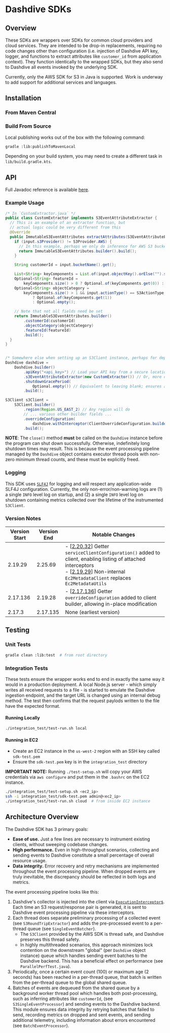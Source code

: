# Dashdive SDKs

## Overview

These SDKs are wrappers over SDKs for common cloud providers and cloud services. They are intended to be drop-in replacements, requiring no code changes other than configuration (i.e. injection of Dashdive API key, logger, and functions to extract attributes like `customer_id` from application context). They function identically to the wrapped SDKs, but they also send to Dashdive all events invoked by the underlying SDK.

Currently, only the AWS SDK for S3 in Java is supported. Work is underway to add support for additional services and languages.

## Installation

### From Maven Central

### Build From Source

Local publishing works out of the box with the following command:

```bash
gradle :lib:publishToMavenLocal
```

Depending on your build system, you may need to create a different task in `lib/build.gradle.kts`.

## API

Full Javadoc reference is available [here](docs.dashdive.com).

### Example Usage

```java
/* In `CustomExtractor.java` */
public class CustomExtractor implements S3EventAttributeExtractor {
  // This is an example of an extractor function, but
  // actual logic could be very different from this
  @Override
  public ImmutableS3EventAttributes extractAttributes(S3EventAttributeExtractorInput input) {
    if (input.s3Provider() != S3Provider.AWS) {
      // In this example, perhaps we only do inference for AWS S3 buckets
      return ImmutableS3EventAttributes.builder().build();
    }

    String customerId = input.bucketName().get();

    List<String> keyComponents = List.of(input.objectKey().orElse("").split("/"));
    Optional<String> featureId =
        keyComponents.size() > 0 ? Optional.of(keyComponents.get(0)) : Optional.empty();
    Optional<String> objectCategory =
        keyComponents.size() > 1 && input.actionType() == S3ActionType.PUT_OBJECT
            ? Optional.of(keyComponents.get(1))
            : Optional.empty();

    // Note that not all fields need be set
    return ImmutableS3EventAttributes.builder()
        .customerId(customerId)
        .objectCategory(objectCategory)
        .featureId(featureId)
        .build();
  }
}


/* Somewhere else when setting up an S3Client instance, perhaps for dependency injection */
Dashdive dashdive =
    Dashdive.builder()
        .apiKey("<api_key>") // Load your API key from a secure location
        .s3EventAttributeExtractor(new CustomExtractor()) // Or, more concisely, with a lambda function
        .shutdownGracePeriod(
            Optional.empty()) // Equivalent to leaving blank; ensures all events are sent
        .build();

S3Client s3Client =
    S3Client.builder()
        .region(Region.US_EAST_2) // Any region will do
        // ... various other builder fields ...
        .overrideConfiguration(
            dashdive.withInterceptor(ClientOverrideConfiguration.builder()).build())
        .build();
```

**NOTE**: The `close()` method **must** be called on the `Dashdive` instance before the program can shut down successfully. Otherwise, indefinitely long shutdown times may result. This is because the event processing pipeline managed by the `Dashdive` object contains executor thread pools with non-zero minimum thread counts, and these must be explicitly freed.

### Logging

This SDK uses [`SLF4J`](https://slf4j.org/) for logging and will respect any application-wide SLF4J configuration. Currently, the only non-error/non-warning logs are (1) a single `INFO` level log on startup, and (2) a single `INFO` level log on shutdown containing metrics collected over the lifetime of the instrumented `S3Client`.

### Version Notes

| Version Start | Version End | Notable Changes                                                                                                                                                                                                                                                                                                                                                             |
| ------------- | ----------- | --------------------------------------------------------------------------------------------------------------------------------------------------------------------------------------------------------------------------------------------------------------------------------------------------------------------------------------------------------------------------- |
| 2.19.29       | 2.25.69     | - [[2.20.32](https://github.com/aws/aws-sdk-java-v2/blob/master/changelogs/2.20.x-CHANGELOG.md#22032-2023-03-24)] Getter `serviceClientConfiguration()` added to client, enabling listing of attached interceptors<br> - [[2.19.29](https://github.com/aws/aws-sdk-java-v2/issues/61#issuecomment-1416230962)] Non-internal `Ec2MetadataClient` replaces `Ec2MetadataUtils` |
| 2.17.136      | 2.19.28     | - [[2.17.136](https://github.com/aws/aws-sdk-java-v2/blob/master/changelogs/2.17.x-CHANGELOG.md#aws-sdk-for-java-v2-104)] Getter `overrideConfiguration` added to client builder, allowing in-place modification                                                                                                                                                            |
| 2.17.3        | 2.17.135    | None (earliest version)                                                                                                                                                                                                                                                                                                                                                     |

## Testing

### Unit Tests

```bash
gradle clean :lib:test  # from root directory
```

### Integration Tests

These tests ensure the wrapper works end to end in exactly the same way it would in a production deployment. A local Node.js server - which simply writes all received requests to a file - is started to emulate the Dashdive ingestion endpoint, and the target URL is changed using an internal debug method. The test then confirms that the request paylods written to the file have the expected format.

#### Running Locally

```bash
./integration_test/test-run.sh local
```

#### Running in EC2

- Create an EC2 instance in the `us-west-2` region with an SSH key called `sdk-test.pem`
- Ensure the `sdk-test.pem` key is in the `integration_test` directory

**IMPORTANT NOTE:** Running `./test-setup.sh` will copy your AWS credentials via `aws configure` and put them in the `.bashrc` on the EC2 instance.

```bash
./integration_test/test-setup.sh <ec2_ip>
ssh -i integration_test/sdk-test.pem admin@<ec2_ip>
./integration_test/test-run.sh cloud  # from inside EC2 instance
```

## Architecture Overview

The Dashdive SDK has 3 primary goals:

- **Ease of use.** Just a few lines are necessary to instrument existing clients, without sweeping codebase changes.
- **High performance.** Even in high-throughput scenarios, collecting and sending events to Dashdive constitute a small percentage of overall resource usage.
- **Data integrity.** Error recovery and retry mechanisms are implemented throughout the event processing pipeline. When dropped events are truly inevitable, the discrepancy should be reflected in both logs and metrics.

The event processing pipeline looks like this:

1. Dashdive's collector is injected into the client via [`ExecutionInterceptor`s](https://sdk.amazonaws.com/java/api/latest/software/amazon/awssdk/core/interceptor/ExecutionInterceptor.html). Each time an S3 request/response pair is generated, it is sent to Dashdive event processing pipeline via these interceptors.
1. Each thread does separate preliminary processing of a collected event (see `S3RoundTripExtractor`) and adds the pre-processed event to a per-thread queue (see `SingleEventBatcher`).
   - The `S3Client` provided by the AWS SDK is thread safe, and Dashdive preserves this thread safety.
   - In highly multithreaded scenarios, this approach minimizes lock contention on the downstream "global" (per `Dashdive` object instance) queue which handles sending event batches to the Dashdive backend. This has a beneficial effect on performance (see `ParallelPerfTest.java`).
1. Periodically, once a certain event count (100) or maximum age (2 seconds) has been reached in a per-thread queue, that batch is written from the per-thread queue to the global shared queue.
1. Batches of events are dequeued from the shared queue by a background worker thread pool which handles both post-processing, such as inferring attributes like `customerId`, (see `S3SingleEventProcessor`) and sending events to the Dashdive backend. This module ensures data integrity by retrying batches that failed to send, recording metrics on dropped and sent events, and sending additional telemetry, including information about errors encountered (see `BatchEventProcessor`).
